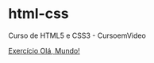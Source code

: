 # html-css
 Curso de HTML5 e CSS3 - CursoemVideo 

 <a href="https://danielrdf.github.io/html-css/modulo1/capitulo04/index.html">Exercício Olá, Mundo!</a>